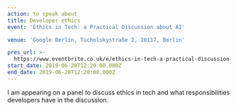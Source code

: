 ```yaml
---
action: to speak about
title: Developer ethics
event: 'Ethics in Tech: a Practical Discussion about AI'

venue: 'Google Berlin, Tucholskystraße 2, 10117, Berlin'

pres_url: >-
  https://www.eventbrite.co.uk/e/ethics-in-tech-a-practical-discussion-about-ai-tickets-62108922459
start_date: 2019-06-20T12:20:00.000Z
end_date: 2019-06-20T12:20:00.000Z
---
```

I am appearing on a panel to discuss ethics in tech and what responsibilities developers have in the discussion.

